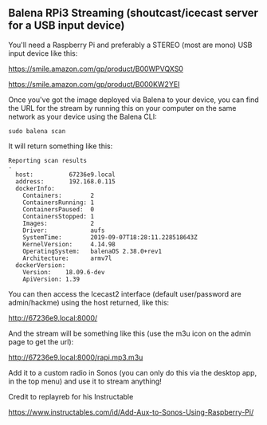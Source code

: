 ## Balena RPi3 Streaming (shoutcast/icecast server for a USB input device)

You'll need a Raspberry Pi and preferably a STEREO (most are mono) USB input device like this:

https://smile.amazon.com/gp/product/B00WPVQXS0

https://smile.amazon.com/gp/product/B000KW2YEI


Once you've got the image deployed via Balena to your device, you can find the URL for the stream by running this on your computer on the same network as your device using the Balena CLI:

`sudo balena scan`

It will return something like this:

```
Reporting scan results
- 
  host:          67236e9.local
  address:       192.168.0.115
  dockerInfo: 
    Containers:        2
    ContainersRunning: 1
    ContainersPaused:  0
    ContainersStopped: 1
    Images:            2
    Driver:            aufs
    SystemTime:        2019-09-07T18:28:11.228518643Z
    KernelVersion:     4.14.98
    OperatingSystem:   balenaOS 2.38.0+rev1
    Architecture:      armv7l
  dockerVersion: 
    Version:    18.09.6-dev
    ApiVersion: 1.39
```

You can then access the Icecast2 interface (default user/password are admin/hackme) using the host returned, like this:

http://67236e9.local:8000/

And the stream will be something like this (use the m3u icon on the admin page to get the url):

http://67236e9.local:8000/rapi.mp3.m3u

Add it to a custom radio in Sonos (you can only do this via the desktop app, in the top menu) and use it to stream anything!

Credit to replayreb for his Instructable

https://www.instructables.com/id/Add-Aux-to-Sonos-Using-Raspberry-Pi/



